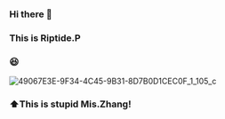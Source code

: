 ### Hi there 👋
### This is Riptide.P
### 😆

![49067E3E-9F34-4C45-9B31-8D7B0D1CEC0F_1_105_c](https://user-images.githubusercontent.com/85790664/121780127-88e14480-cbd1-11eb-95a8-36c9dcbff9d9.jpeg)
### ⬆️This is stupid Mis.Zhang!

<!--
**RiptidePzh/RiptidePzh** is a ✨ _special_ ✨ repository because its `README.md` (this file) appears on your GitHub profile.

Here are some ideas to get you started:

- 🔭 I’m currently working on ...
- 🌱 I’m currently learning ...
- 👯 I’m looking to collaborate on ...
- 🤔 I’m looking for help with ...
- 💬 Ask me about ...
- 📫 How to reach me: ...
- 😄 Pronouns: ...
- ⚡ Fun fact: ...
-->
